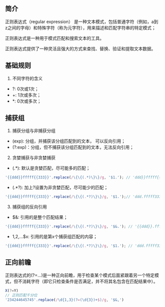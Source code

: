 ## 简介
正则表达式（regular expression） 是一种文本模式，包括普通字符（例如，a到z之间的字母）和特殊字符（称为元字符），用来描述和匹配字符串的特定模式；

正则表达式是一种用于模式匹配和搜索文本的工具。

正则表达式提供了一种灵活且强大的方式来查找、替换、验证和提取文本数据。

## 基础规则

1. 不同字符的含义
  - ?: 0次或1次；
  - +: 1次或多次；
  - *: 0次或多次；

## 捕获组

1. 捕获分组与非捕获分组

  - (exp): 分组，并捕获该分组匹配到的文本， 可以反向引用；
  - (?:exp)：分组，但不捕获该分组匹配到的文本，无法反向引用；

2. 贪婪捕获与非贪婪捕获

  - (.*): 默认是贪婪匹配，尽可能多的匹配；
  ```js
  '{{ddd}}fffff{{333}}'.replace(/\{\{(.*)\}\}/g, '$1.'); // 'ddd}}fffff{{333.'
  ``` 
  - (.*?): 加上?设置为非贪婪匹配，尽可能少的匹配；
  ```js
  '{{ddd}}fffff{{333}}'.replace(/\{\{(.*?)\}\}/g, '$1.');// 'ddd.fffff333.'
  ``` 

3. 捕获组的反向引用

  - $&: 引用的是整个匹配结果；
  ```js
  '{{ddd}}fffff{{333}}'.replace(/\{\{(.*?)\}\}/g, '$&.'); // '{{ddd}}.fffff{{333}}.'
  ```
  - $1,$2,...$x: 引用的是第x个捕获组匹配的内容；
  ```js
  '{{ddd}}fffff{{333}}'.replace(/\{\{(.*?)\}\}/g, '$1.'); // 'ddd.fffff333.'
  ```

## 正向前瞻

正则表达式的(?=...)是一种正向前瞻，用于检查某个模式后面紧跟着另一个特定模式，但不消耗字符（即它只检查条件是否满足，并不将其名包含在匹配结果中）。

```js
X(?=Y)
// 正则匹配千分位
'234244645745'.replace(/\d{1,3}(?=(\d{3})+$)/g, '$&,')
```

